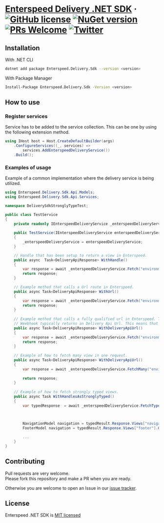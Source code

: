 # [Enterspeed Delivery .NET SDK](https://www.enterspeed.com/) &middot; [![GitHub license](https://img.shields.io/badge/license-MIT-blue.svg)](./LICENSE) [![NuGet version](https://img.shields.io/nuget/v/Enterspeed.Delivery.Sdk)](https://www.nuget.org/packages/Enterspeed.Delivery.Sdk/) [![PRs Welcome](https://img.shields.io/badge/PRs-welcome-brightgreen.svg)](https://github.com/enterspeedhq/enterspeed-sdk-delivery-dotnet/pulls) [![Twitter](https://img.shields.io/twitter/follow/enterspeedhq?style=social)](https://twitter.com/enterspeedhq)

## Installation

With .NET CLI

```bash
dotnet add package Enterspeed.Delivery.Sdk --version <version>
```

With Package Manager

```bash
Install-Package Enterspeed.Delivery.Sdk -Version <version>
```
## How to use

### Register services
Service has to be added to the service collection. This can be one by using the following extension method.
```c#
using IHost host = Host.CreateDefaultBuilder(args)
    .ConfigureServices((_, services) =>
        services.AddEnterspeedDeliveryService())
    .Build();
```
### Examples of usage
Example of a common implementation where the delivery service is being utilized.
```c#
using Enterspeed.Delivery.Sdk.Api.Models;
using Enterspeed.Delivery.Sdk.Api.Services;

namespace DeliverySdkStronglyTypeTest; 

public class TestService
{
    private readonly IEnterspeedDeliveryService _enterspeedDeliveryService;
    
    public TestService(IEnterspeedDeliveryService enterspeedDeliveryService)
    {
        _enterspeedDeliveryService = enterspeedDeliveryService;
    }

    // Handle that has been setup to return a view in Enterspeed.
    public async  Task<DeliveryApiResponse> WithHandle()
    {
        var response = await _enterspeedDeliveryService.Fetch("environment-******-****-****-****-**********", builder => builder.WithHandle("navigation"));
        return response;
    }

    // Example method that calls a Url route in Enterspeed.
    public async Task<DeliveryApiResponse> WithUrl()
    {
        var response = await _enterspeedDeliveryService.Fetch("environment-******-****-****-****-**********", builder => builder.WithUrl("http://localhost:3000/"));
        return response;
    }
    
    // Example method that calls a fully qualified url in Enterspeed. This is typically used in cojunction with a webhook from Enterspeed.
    // Weebhook typically returns an Delivery Api Url. This means that we do not need to construct a Delivery Api Url in code.  
    public async Task<DeliveryApiResponse> WithDeliveryApiUrl()
    {
        var response = await _enterspeedDeliveryService.Fetch("environment-******-****-****-****-**********", builder => builder.WithDeliveryApiUrl("absolute url returned from delivery api"));
        return response;
    }
    
    // Example of how to fetch many view in one request.
    public async Task<DeliveryApiResponse> WithDeliveryApiUrl()
    {
        var response = await _enterspeedDeliveryService.FetchMany("environment-******-****-****-****-**********", 
                                                                        new GetByIdsOrHandle { Handles = new List<string> { "R7034112", "R7034108" }, Ids = new List<string> { "id1", "id2" } });
        return response;
    }
    
    // Example of how to fetch strongly typed views.
    public async Task WithHandlesAsStronglyTyped()
    {
        var typedResponse  = await _enterspeedDeliveryService.FetchTyped("environment-******-****-****-****-**********", builder => builder
                                                                                                                                        .WithHandle("navigation")
                                                                                                                                        .WithHandle("footer"));

        NavigationModel navigation = typedResult.Response.Views["navigation"].GetContent<NavigationModel>();
        FooterModel navigation = typedResult.Response.Views["footer"].GetContent<FooterModel>();

        ...
    }
}
```




## Contributing

Pull requests are very welcome.  
Please fork this repository and make a PR when you are ready.  

Otherwise you are welcome to open an Issue in our [issue tracker](https://github.com/enterspeedhq/enterspeed-sdk-delivery-dotnet/issues).

## License

Enterspeed .NET SDK is [MIT licensed](./LICENSE)
